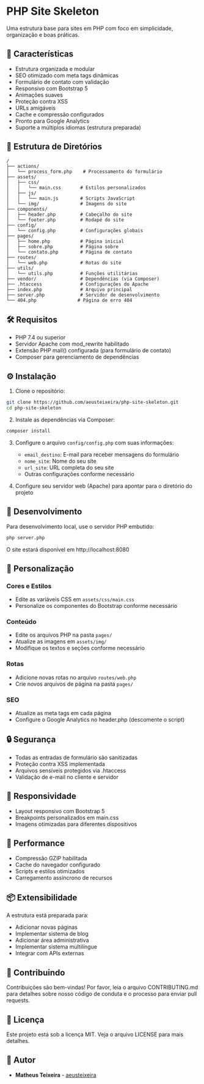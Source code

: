 # PHP Site Skeleton

Uma estrutura base para sites em PHP com foco em simplicidade, organização e boas práticas.

## 🚀 Características

- Estrutura organizada e modular
- SEO otimizado com meta tags dinâmicas
- Formulário de contato com validação
- Responsivo com Bootstrap 5
- Animações suaves
- Proteção contra XSS
- URLs amigáveis
- Cache e compressão configurados
- Pronto para Google Analytics
- Suporte a múltiplos idiomas (estrutura preparada)

## 📁 Estrutura de Diretórios

```
/
├── actions/
│   └── process_form.php    # Processamento do formulário
├── assets/
│   ├── css/
│   │   └── main.css       # Estilos personalizados
│   ├── js/
│   │   └── main.js        # Scripts JavaScript
│   └── img/               # Imagens do site
├── components/
│   ├── header.php         # Cabeçalho do site
│   └── footer.php         # Rodapé do site
├── config/
│   └── config.php         # Configurações globais
├── pages/
│   ├── home.php           # Página inicial
│   ├── sobre.php          # Página sobre
│   └── contato.php        # Página de contato
├── routes/
│   └── web.php            # Rotas do site
├── utils/
│   └── utils.php          # Funções utilitárias
├── vendor/                # Dependências (via Composer)
├── .htaccess              # Configurações do Apache
├── index.php              # Arquivo principal
├── server.php             # Servidor de desenvolvimento
└── 404.php               # Página de erro 404
```

## 🛠 Requisitos

- PHP 7.4 ou superior
- Servidor Apache com mod_rewrite habilitado
- Extensão PHP mail() configurada (para formulário de contato)
- Composer para gerenciamento de dependências

## ⚙️ Instalação

1. Clone o repositório:

```bash
git clone https://github.com/aeusteixeira/php-site-skeleton.git
cd php-site-skeleton
```

2. Instale as dependências via Composer:

```bash
composer install
```

3. Configure o arquivo `config/config.php` com suas informações:

   - `email_destino`: E-mail para receber mensagens do formulário
   - `nome_site`: Nome do seu site
   - `url_site`: URL completa do seu site
   - Outras configurações conforme necessário

4. Configure seu servidor web (Apache) para apontar para o diretório do projeto

## 🚀 Desenvolvimento

Para desenvolvimento local, use o servidor PHP embutido:

```bash
php server.php
```

O site estará disponível em http://localhost:8080

## 📝 Personalização

### Cores e Estilos

- Edite as variáveis CSS em `assets/css/main.css`
- Personalize os componentes do Bootstrap conforme necessário

### Conteúdo

- Edite os arquivos PHP na pasta `pages/`
- Atualize as imagens em `assets/img/`
- Modifique os textos e seções conforme necessário

### Rotas

- Adicione novas rotas no arquivo `routes/web.php`
- Crie novos arquivos de página na pasta `pages/`

### SEO

- Atualize as meta tags em cada página
- Configure o Google Analytics no header.php (descomente o script)

## 🔒 Segurança

- Todas as entradas de formulário são sanitizadas
- Proteção contra XSS implementada
- Arquivos sensíveis protegidos via .htaccess
- Validação de e-mail no cliente e servidor

## 📱 Responsividade

- Layout responsivo com Bootstrap 5
- Breakpoints personalizados em main.css
- Imagens otimizadas para diferentes dispositivos

## 🚀 Performance

- Compressão GZIP habilitada
- Cache do navegador configurado
- Scripts e estilos otimizados
- Carregamento assíncrono de recursos

## 📦 Extensibilidade

A estrutura está preparada para:

- Adicionar novas páginas
- Implementar sistema de blog
- Adicionar área administrativa
- Implementar sistema multilíngue
- Integrar com APIs externas

## 🤝 Contribuindo

Contribuições são bem-vindas! Por favor, leia o arquivo CONTRIBUTING.md para detalhes sobre nosso código de conduta e o processo para enviar pull requests.

## 📄 Licença

Este projeto está sob a licença MIT. Veja o arquivo LICENSE para mais detalhes.

## 👤 Autor

- **Matheus Teixeira** - [aeusteixeira](https://github.com/aeusteixeira)
